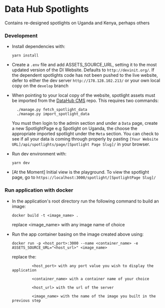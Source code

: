 # Data Hub Spotlights

Contains re-designed spotlights on Uganda and Kenya, perhaps others

### Development

- Install dependencies with:

      yarn install

- Create a `.env` file and add ASSETS_SOURCE_URL, setting it to the most updated version of the DI Website. Defaults to `http://devinit.org/`.
If the dependent spotlights code has not been pushed to the live website, defer to either the dev server `http://178.128.102.213/` or your own local copy on the `develop` branch

- When pointing to your local copy of the website, spotlight assets must be imported from the [DataHub CMS](https://github.com/devinit/datahub-cms) repo.
This requires two commands:

        ./manage.py fetch_spotlight_data
        ./manage.py import_spotlight_data

  You must then login to the admin section and under a `Data` page, create a new SpotlightPage e.g Spotlight on Uganda, the choose the appropriate imported spotlight under the `Meta` section. You can check to see if all your data is coming through properly by pasting `[Your Website URL]/api/spotlights/page/[Spotlight Page Slug]/` in your browser.

- Run dev environment with:

      yarn dev

- [At the Moment] Initial view is the playground. To view the spotlight page, go to `https://localhost:3000/spotlight/[SpotlightPage Slug]/`

### Run application with docker
- In the application's root directory run the following command to build an image:

      docker build -t <image_name> .

   replace <image_name> with any image name of choice

- Run the app container basing on the image created above using:

      docker run -p <host_port>:3000 --name <container_name> -e ASSETS_SOURCE_URL="<host_url>" <image_name>

   replace the:

               <host_port> with any port value you wish to display the application

               <container_name> with a container name of your choice

               <host_url> with the url of the server

               <image_name> with the name of the image you built in the previous step
